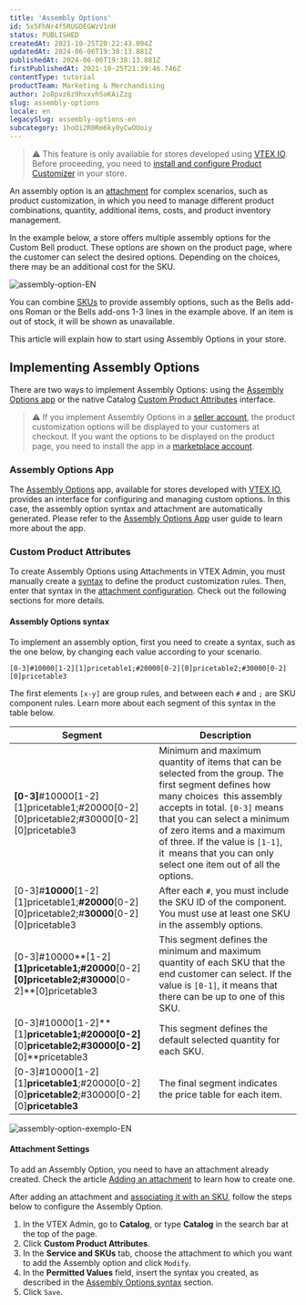 ```yaml
---
title: 'Assembly Options'
id: 5x5FhNr4f5RUGDEGWzV1nH
status: PUBLISHED
createdAt: 2021-10-25T20:22:43.094Z
updatedAt: 2024-06-06T19:38:13.881Z
publishedAt: 2024-06-06T19:38:13.881Z
firstPublishedAt: 2021-10-25T21:39:46.746Z
contentType: tutorial
productTeam: Marketing & Merchandising
author: 2o8pvz6z9hvxvhSoKAiZzg
slug: assembly-options
locale: en
legacySlug: assembly-options-en
subcategory: 1hoOi2R0Rm6ky0yCwOUoiy
---
```


>⚠️ This feature is only available for stores developed using [VTEX IO](https://vtex.com/us-en/store-framework/). Before proceeding, you need to [install and configure Product Customizer](https://developers.vtex.com/vtex-developer-docs/docs/vtex-product-customizer) in your store.

An assembly option is an [attachment](https://help.vtex.com/en/tutorial/what-is-an-attachment--aGICk0RVbqKg6GYmQcWUm) for complex scenarios, such as product customization, in which you need to manage different product combinations, quantity, additional items, costs, and product inventory management.

In the example below, a store offers multiple assembly options for the Custom Bell product. These options are shown on the product page, where the customer can select the desired options. Depending on the choices, there may be an additional cost for the SKU.

![assembly-option-EN](https://images.ctfassets.net/alneenqid6w5/3A5QzqwSI6Z9CZk3EqPrZs/585aace6b147a8107f0f5d03faa5db5f/image.png)

You can combine [SKUs](https://help.vtex.com/en/tutorial/what-is-an-sku--1K75s4RXAQyOuGUYKMM68u) to provide assembly options, such as the Bells add-ons Roman or the Bells add-ons 1-3 lines in the example above. If an item is out of stock, it will be shown as unavailable.

This article will explain how to start using Assembly Options in your store.

## Implementing Assembly Options

There are two ways to implement Assembly Options: using the [Assembly Options app](#app-assembly-options) or the native Catalog [Custom Product Attributes](#custom-product-attributes) interface.

>⚠️ If you implement Assembly Options in a [seller account](https://help.vtex.com/en/tutorial/what-is-a-seller--5FkLvhZ3Few4CWWIuYOK2w), the product customization options will be displayed to your customers at checkout. If you want the options to be displayed on the product page, you need to install the app in a [marketplace account](https://help.vtex.com/en/tutorial/what-is-a-marketplace--680lLJTnmEAmekcC0MIea8).

### Assembly Options App

The [Assembly Options](https://apps.vtex.com/vtex-admin-assembly-options/p) app, available for stores developed with [VTEX IO](https://vtex.com/us-en/store-framework/), provides an interface for configuring and managing custom options. In this case, the assembly option syntax and attachment are automatically generated. Please refer to the [Assembly Options App](https://help.vtex.com/en/tutorial/assembly-options-app--54mWg37mojrqOgCA79iqqk) user guide to learn more about the app.

### Custom Product Attributes

To create Assembly Options using Attachments in VTEX Admin, you must manually create a [syntax](#assembly-options-syntax) to define the product customization rules. Then, enter that syntax in the [attachment configuration](#attachment-settings). Check out the following sections for more details.

#### Assembly Options syntax

To implement an assembly option, first you need to create a syntax, such as the one below, by changing each value according to your scenario.

`[0-3]#10000[1-2][1]pricetable1;#20000[0-2][0]pricetable2;#30000[0-2][0]pricetable3`

The first elements `[x-y]` are group rules, and between each `#` and `;` are SKU component rules. Learn more about each segment of this syntax in the table below.

| Segment      | Description        |
| ------------------------------------------------------------------------------------------------------ | ------------------------------------------------------------------------------------------------------------------------------------------------------------------------------------------------------------------------------------------------------------------------------------------------------------------------------------------- |
| **\[0-3\]**#10000\[1-2\]\[1\]pricetable1;#20000\[0-2\]\[0\]pricetable2;#30000\[0-2\]\[0\]pricetable3      | Minimum and maximum quantity of items that can be selected from the group. The first segment defines how many choices  this assembly accepts in total. `[0-3]` means that you can select a minimum of zero items and a maximum of three. If the value is `[1-1]`, it  means that you can only select one item out of all the options. |
| \[0-3\]#**10000**\[1-2\]\[1\]pricetable1;**#20000**\[0-2\]\[0\]pricetable2;#**30000**\[0-2\]\[0\]pricetable3 | After each `#`, you must include the SKU ID of the component. You must use at least one SKU in the assembly options.       |
| \[0-3\]#10000**\[1-2\]**\[1\]pricetable1;#20000**\[0-2\]**\[0\]pricetable2;#30000**\[0-2\]**\[0\]pricetable3 | This segment defines the minimum and maximum quantity of each SKU that the end customer can select. If the value is `[0-1]`, it means that there can be up to one of this SKU.      |
| \[0-3\]#10000\[1-2\]**\[1\]**pricetable1;#20000\[0-2\]**\[0\]**pricetable2;#30000\[0-2\]**\[0\]**pricetable3 | This segment defines the default selected quantity for each SKU.  |
| \[0-3\]#10000\[1-2\]\[1\]**pricetable1**;#20000\[0-2\]\[0\]**pricetable2**;#30000\[0-2\]\[0\]**pricetable3** | The final segment indicates the price table for each item.  | 

![assembly-option-exemplo-EN](https://images.ctfassets.net/alneenqid6w5/2c4cfwQo0KisXQhlzYoxGC/939c084743ddf02d3903af57104f0b39/image.png)

#### Attachment Settings

To add an Assembly Option, you  need to have an attachment already created. Check the article [Adding an attachment](https://help.vtex.com/en/tutorial/adding-an-attachment--7zHMUpuoQE4cAskqEUWScU) to learn how to create one.

After adding an attachment and [associating it with an SKU](https://help.vtex.com/en/tutorial/adding-an-attachment--7zHMUpuoQE4cAskqEUWScU#associating-the-attachment-with-a-sku), follow the steps below to configure the Assembly Option.

1. In the VTEX Admin, go to __Catalog__, or type __Catalog__ in the search bar at the top of the page.
2. Click **Custom Product Attributes**.
3. In the **Service and SKUs** tab, choose the attachment to which you want to add the Assembly option and click `Modify`.
4. In the  **Permitted Values** field, insert the syntax you  created, as described in the [Assembly Options syntax](#assembly-options-syntax) section.
5. Click `Save`.
